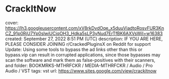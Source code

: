 # CrackItNow

cover: https://lh3.googleusercontent.com/xV8rkDvdOqe_x5duuViadtoRosvFUR3KnCZ_91p0RjU7Yp0slwiUCiqOH3_Hdka5sLP3yNud7ErTfBK6AXVsWiI=w16383
created: September 27, 2022 8:51 PM (UTC)
description: IF YOU ARE HERE, PLEASE CONSIDER JOINING r/CrackedPluginsX on Reddit for support
Update: Using some tools to bypass the ad links other than this or bypass.vip can result in corrupted applications, since those bypasses may scan the software and mark them as false-positives with their scanners, and
folder: BOOKMRKS-MTHRFCKR / MEDIA-MTHRFCKR / Audio / Pro Audio / VST
tags: vst
url: https://www.sites.google.com/view/crackitnow